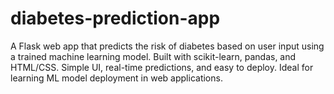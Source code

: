 # diabetes-prediction-app
A Flask web app that predicts the risk of diabetes based on user input using a trained machine learning model. Built with scikit-learn, pandas, and HTML/CSS. Simple UI, real-time predictions, and easy to deploy. Ideal for learning ML model deployment in web applications.
